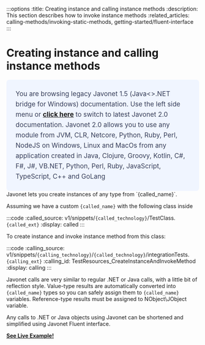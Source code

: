 :::options
:title: Creating instance and calling instance methods
:description: This section describes how to invoke instance methods
:related_articles: calling-methods/invoking-static-methods, getting-started/fluent-interface
:::

# Creating instance and calling instance methods
<div style="padding: 24px; background: #F0F5FF; border-radius: 8px; flex-direction: column; justify-content: flex-start; align-items: flex-start; gap: 10px; display: flex">
  <div style="justify-content: flex-start; align-items: center; gap: 24px; display: inline-flex">
    <div style="color: #353D5A; font-size: 17px; font-weight: 400; line-height: 27px; letter-spacing: 0.03px; word-wrap: break-word">
You are browsing legacy Javonet 1.5 (Java<>.NET bridge for Windows) documentation. Use the left side menu or <a style="font-weight: bold; text-decoration: underline;" href="/guides/v2/`{calling_technology}`/`{called_technology}`/calling-methods/creating-instance-and-calling-instance-methods">click here</a> to switch to latest Javonet 2.0 documentation. Javonet 2.0 allows you to use any module from
JVM, CLR, Netcore, Python, Ruby, Perl, NodeJS on Windows, Linux and MacOs
from any application created in Java, Clojure, Groovy, Kotlin, C#, F#, J#, VB.NET, Python, Perl, Ruby, JavaScript, TypeScript, C++ and GoLang
    </div>
  </div>
</div>
Javonet lets you create instances of any type from `{called_name}`.

Assuming we have a custom `{called_name}` with the following class inside

:::code 
:called_source: v1/snippets/`{called_technology}`/TestClass.`{called_ext}`
:display: called
:::

To create instance and invoke instance method from this class:

:::code 
:calling_source: v1/snippets/`{calling_technology}`/`{called_technology}`/integrationTests.`{calling_ext}`
:calling_id: TestResources_CreateInstanceAndInvokeMethod
:display: calling
:::

Javonet calls are very similar to regular .NET or Java calls, with a little bit of reflection style. Value-type results are automatically converted into `{called_name}` types so you can safely assign them to `{called_name}` variables. Reference-type results must be assigned to NObject\JObject variable.   
  
Any calls to .NET or Java objects using Javonet can be shortened and simplified using Javonet Fluent interface.  
  
[**See Live Example!**](http://lab.javonet.com/e/1)